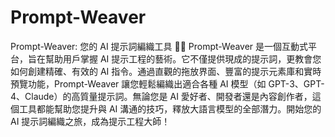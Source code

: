 # Prompt-Weaver
Prompt-Weaver: 您的 AI 提示詞編織工具 🧵✨  Prompt-Weaver 是一個互動式平台，旨在幫助用戶掌握 AI 提示工程的藝術。它不僅提供現成的提示詞，更教會您如何創建精確、有效的 AI 指令。通過直觀的拖放界面、豐富的提示元素庫和實時預覽功能，Prompt-Weaver 讓您輕鬆編織出適合各種 AI 模型（如 GPT-3、GPT-4、Claude）的高質量提示詞。無論您是 AI 愛好者、開發者還是內容創作者，這個工具都能幫助您提升與 AI 溝通的技巧，釋放大語言模型的全部潛力。開始您的 AI 提示詞編織之旅，成為提示工程大師！
